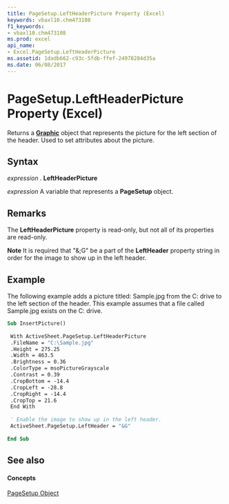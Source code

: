 ```yaml
---
title: PageSetup.LeftHeaderPicture Property (Excel)
keywords: vbaxl10.chm473108
f1_keywords:
- vbaxl10.chm473108
ms.prod: excel
api_name:
- Excel.PageSetup.LeftHeaderPicture
ms.assetid: 1dadb662-c93c-5fdb-ffef-24978284d35a
ms.date: 06/08/2017
---
```



# PageSetup.LeftHeaderPicture Property (Excel)

Returns a  **[Graphic](graphic-object-excel.md)** object that represents the picture for the left section of the header. Used to set attributes about the picture.


## Syntax

 _expression_ . **LeftHeaderPicture**

 _expression_ A variable that represents a **PageSetup** object.


## Remarks

The  **LeftHeaderPicture** property is read-only, but not all of its properties are read-only.


 **Note**  It is required that "&;G" be a part of the  **LeftHeader** property string in order for the image to show up in the left header.


## Example

The following example adds a picture titled: Sample.jpg from the C: drive to the left section of the header. This example assumes that a file called Sample.jpg exists on the C: drive.


```vb
Sub InsertPicture() 
 
 With ActiveSheet.PageSetup.LeftHeaderPicture 
 .FileName = "C:\Sample.jpg" 
 .Height = 275.25 
 .Width = 463.5 
 .Brightness = 0.36 
 .ColorType = msoPictureGrayscale 
 .Contrast = 0.39 
 .CropBottom = -14.4 
 .CropLeft = -28.8 
 .CropRight = -14.4 
 .CropTop = 21.6 
 End With 
 
 ' Enable the image to show up in the left header. 
 ActiveSheet.PageSetup.LeftHeader = "&G" 
 
End Sub
```


## See also


#### Concepts


[PageSetup Object](pagesetup-object-excel.md)

